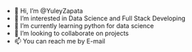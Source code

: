- 👋 Hi, I’m @YuleyZapata
- 👀 I’m interested in Data Science and Full Stack Developing
- 🌱 I’m currently learning python for data science
- 💞️ I’m looking to collaborate on projects
- 📫 You can reach me by E-mail

<!---
YuleyZapata/YuleyZapata is a ✨ special ✨ repository because its `README.md` (this file) appears on your GitHub profile.
You can click the Preview link to take a look at your changes.
--->
